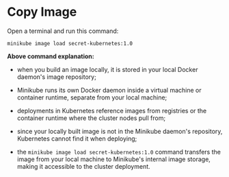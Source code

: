 # Copy Image

Open a terminal and run this command:

```commandline
minikube image load secret-kubernetes:1.0
```

**Above command explanation:**

- when you build an image locally, it is stored in your local Docker daemon's image repository;
- Minikube runs its own Docker daemon inside a virtual machine or container runtime, separate from your local machine;
- deployments in Kubernetes reference images from registries or the container runtime where the cluster nodes pull from;


- since your locally built image is not in the Minikube daemon's repository, Kubernetes cannot find it when deploying;
- the `minikube image load secret-kubernetes:1.0` command transfers the image from your local machine to Minikube's internal image storage, making it accessible to the cluster deployment.
